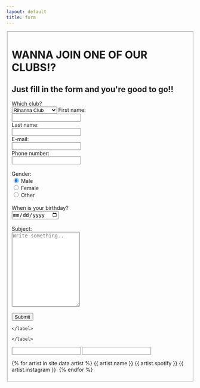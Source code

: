 ```yaml
---
layout: default
title: form
---
```


<div class="register">
<fieldset>
<h1>WANNA JOIN ONE OF OUR CLUBS!?</h1>
<h2>Just fill in the form and you're good to go!!</h2>
<form>
    Which club?<br>
    <select name="club">
    <option value="riri">Rihanna Club</option>
    <option value="mb">Michael Bublé</option>
    <option value="mj">Michael Jackson</option>
    </select>
    First name:<br>
    <input type="text" name="firstname" required>
    <br>
    Last name:<br>
    <input type="text" name="lastname" required><br>
    E-mail:<br>
    <input type="text" name="mail" required><br>
    Phone number:<br>
    <input type="tel" name="phone number" title="Vinsamlegast skráið aðeins tölustafi" required><br>
    <br>
    Gender:<br>
    <input type="radio" name="gender" value="male" checked> Male<br>
    <input type="radio" name="gender" value="female"> Female<br>
    <input type="radio" name="gender" value="other"> Other<br>
    <br>
    When is your birthday?<br>
    <input type="date" data-date="" data-date-format="DD MMMM YYYY" required><br>
    <br>
    Subject: <br>
    <textarea id="subject" name="subject" placeholder="Write something.." style="height:200px"></textarea><br>
    <br>
    <input type="submit" value="Submit">
  </form>

<form>
    <legend></legend>
    <label>

    </label>
</form>
<form>
    <legend></legend>
    <label>
        
    </label>
</form>
<form>
    <legend></legend>
    <label>
        <input type="text">
    </label>
    <label>
        <input type="text">
    </label>
</form>
{% for artist in site.data.artist %}
    {{ artist.name }}
    {{ artist.spotify }}
    {{ artist.instagram }}
    <img src="../assets/images/{{ artist.image }}" alt="">
{% endfor %}
